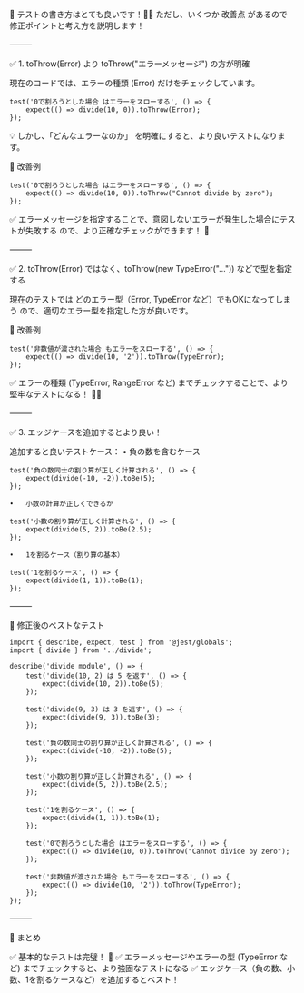 🎯 テストの書き方はとても良いです！👏✨
ただし、いくつか 改善点 があるので 修正ポイントと考え方を説明します！

⸻

✅ 1. toThrow(Error) より toThrow("エラーメッセージ") の方が明確

現在のコードでは、エラーの種類 (Error) だけをチェックしています。

```
test('0で割ろうとした場合 はエラーをスローする', () => {
    expect(() => divide(10, 0)).toThrow(Error);
});
```

💡 しかし、「どんなエラーなのか」 を明確にすると、より良いテストになります。

🔹 改善例

```
test('0で割ろうとした場合 はエラーをスローする', () => {
    expect(() => divide(10, 0)).toThrow("Cannot divide by zero");
});
```

✅ エラーメッセージを指定することで、意図しないエラーが発生した場合にテストが失敗する ので、より正確なチェックができます！ 🎯

⸻

✅ 2. toThrow(Error) ではなく、toThrow(new TypeError("...")) などで型を指定する

現在のテストでは どのエラー型（Error, TypeError など）でもOKになってしまう ので、適切なエラー型を指定した方が良いです。

🔹 改善例

```
test('非数値が渡された場合 もエラーをスローする', () => {
    expect(() => divide(10, '2')).toThrow(TypeError);
});
```

✅ エラーの種類 (TypeError, RangeError など) までチェックすることで、より堅牢なテストになる！ 💪✨

⸻

✅ 3. エッジケースを追加するとより良い！

追加すると良いテストケース：
	•	負の数を含むケース

```
test('負の数同士の割り算が正しく計算される', () => {
    expect(divide(-10, -2)).toBe(5);
});
```

	•	小数の計算が正しくできるか

```
test('小数の割り算が正しく計算される', () => {
    expect(divide(5, 2)).toBe(2.5);
});
```

	•	1を割るケース（割り算の基本）

```
test('1を割るケース', () => {
    expect(divide(1, 1)).toBe(1);
});
```

⸻

📌 修正後のベストなテスト

```
import { describe, expect, test } from '@jest/globals';
import { divide } from '../divide';

describe('divide module', () => {
    test('divide(10, 2) は 5 を返す', () => {
        expect(divide(10, 2)).toBe(5);
    });

    test('divide(9, 3) は 3 を返す', () => {
        expect(divide(9, 3)).toBe(3);
    });

    test('負の数同士の割り算が正しく計算される', () => {
        expect(divide(-10, -2)).toBe(5);
    });

    test('小数の割り算が正しく計算される', () => {
        expect(divide(5, 2)).toBe(2.5);
    });

    test('1を割るケース', () => {
        expect(divide(1, 1)).toBe(1);
    });

    test('0で割ろうとした場合 はエラーをスローする', () => {
        expect(() => divide(10, 0)).toThrow("Cannot divide by zero");
    });

    test('非数値が渡された場合 もエラーをスローする', () => {
        expect(() => divide(10, '2')).toThrow(TypeError);
    });
});
```


⸻

🎯 まとめ

✅ 基本的なテストは完璧！ 🎉
✅ エラーメッセージやエラーの型 (TypeError など) までチェックすると、より強固なテストになる
✅ エッジケース（負の数、小数、1を割るケースなど）を追加するとベスト！
